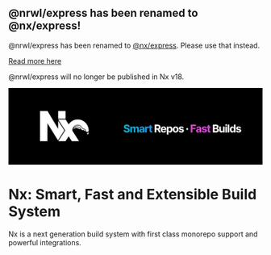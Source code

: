 ## @nrwl/express has been renamed to @nx/express!

@nrwl/express has been renamed to [@nx/express](https://www.npmjs.com/package/@nx/express). Please use that instead.

[Read more here](https://nx.dev/recipes/other/rescope)

@nrwl/express will no longer be published in Nx v18.

<p style="text-align: center;"><img src="https://raw.githubusercontent.com/nrwl/nx/master/images/nx.png" width="600" alt="Nx - Smart, Fast and Extensible Build System"></p>

# Nx: Smart, Fast and Extensible Build System

Nx is a next generation build system with first class monorepo support and powerful integrations.
